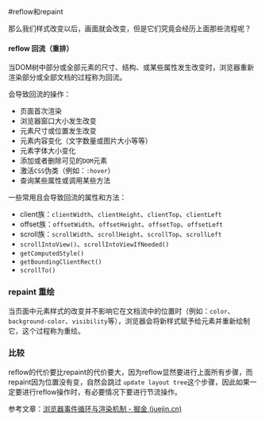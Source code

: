 #reflow和repaint

那么我们样式改变以后，画面就会改变，但是它们究竟会经历上面那些流程呢？

#### reflow 回流（重排）

当DOM树中部分或全部元素的尺寸、结构、或某些属性发生改变时，浏览器重新渲染部分或全部文档的过程称为回流。

会导致回流的操作：

- 页面首次渲染
- 浏览器窗口大小发生改变
- 元素尺寸或位置发生改变
- 元素内容变化（文字数量或图片大小等等）
- 元素字体大小变化
- 添加或者删除可见的`DOM`元素
- 激活`CSS`伪类（例如：`:hover`）
- 查询某些属性或调用某些方法

一些常用且会导致回流的属性和方法：

- client族：`clientWidth`、`clientHeight`、`clientTop`、`clientLeft`
- offset族：`offsetWidth`、`offsetHeight`、`offsetTop`、`offsetLeft`
- scroll族：`scrollWidth`、`scrollHeight`、`scrollTop`、`scrollLeft`
- `scrollIntoView()`、`scrollIntoViewIfNeeded()`
- `getComputedStyle()`
- `getBoundingClientRect()`
- `scrollTo()`

### repaint 重绘

当页面中元素样式的改变并不影响它在文档流中的位置时（例如：`color`、`background-color`、`visibility`等），浏览器会将新样式赋予给元素并重新绘制它，这个过程称为重绘。

### 比较

reflow的代价要比repaint的代价要大，因为reflow显然要进行上面所有步骤，而repaint因为位置没有变，自然会跳过 `update layout tree`这个步骤，因此如果一定要进行reflow操作时，有必要情况下要进行节流操作。

参考文章：[浏览器事件循环与渲染机制 - 掘金 (juejin.cn)](https://juejin.cn/post/7042675851497848869)